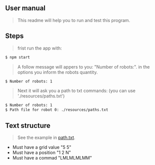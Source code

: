 ## User manual

> This readme will help you to run and test this program.

## Steps

> frist run the app with: 
```bash 
$ npm start
```

> A follow message will appers to you: "Number of robots:". in the options you inform the robots quantity.

```bash 
$ Number of robots: 1
```
> Next it will ask you a path to txt commands: (you can use './resources/paths.txt')
```bash 
$ Number of robots: 1
$ Path file for robot 0: ./resources/paths.txt
```

## Text structure

> See the example in [path.txt](./resources/paths.txt).

* Must have a grid value "5 5"
* Must have a position "1 2 N"
* Must have a commad "LMLMLMLMM"
